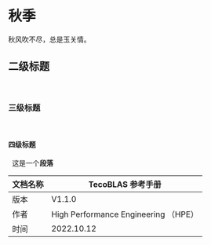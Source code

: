 # 秋季

秋风吹不尽，总是玉关情。
​
## 二级标题
​
​
### 三级标题
​
​
#### 四级标题
​
​
这是一个**段落**

| 文档名称 | TecoBLAS 参考手册                     |
|----------|--------------------------------------|
| 版本     | V1.1.0                                |
| 作者     | High Performance Engineering （HPE） |
| 时间     | 2022.10.12                       |

